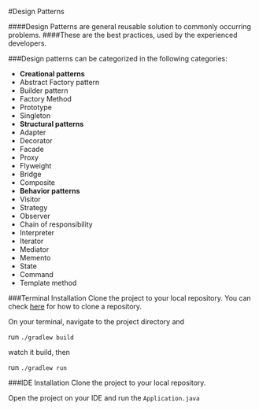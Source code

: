 #Design Patterns

####Design Patterns are general reusable solution to commonly occurring problems.
####These are the best practices, used by the experienced developers.

###Design patterns can be categorized in the following categories:

 * **Creational patterns**
  * Abstract Factory pattern
  * Builder pattern
  * Factory Method
  * Prototype
  * Singleton
 * **Structural patterns**
  * Adapter
  * Decorator
  * Facade
  * Proxy
  * Flyweight
  * Bridge
  * Composite
 * **Behavior patterns**
  * Visitor
  * Strategy
  * Observer
  * Chain of responsibility
  * Interpreter
  * Iterator
  * Mediator
  * Memento
  * State
  * Command
  * Template method

###Terminal Installation
 Clone the project to your local repository. You can check [here]("https://help.github.com/articles/cloning-a-repository/")
 for how to clone a repository.

 On your terminal, navigate to the project directory and

 run ```./gradlew build```

 watch it build, then

 run ```./gradlew run```

###IDE Installation
 Clone the project to your local repository.

 Open the project on your IDE and run the ```Application.java```





